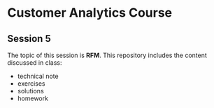 # Customer Analytics Course

## Session 5

The topic of this session is **RFM**. This repository includes the content discussed in class:

  - technical note
  - exercises
  - solutions
  - homework
